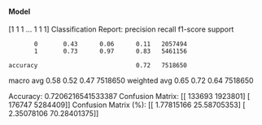 #### Model
[1 1 1 ... 1 1 1]
Classification Report:
              precision    recall  f1-score   support

           0       0.43      0.06      0.11   2057494
           1       0.73      0.97      0.83   5461156

    accuracy                           0.72   7518650
   macro avg       0.58      0.52      0.47   7518650
weighted avg       0.65      0.72      0.64   7518650

Accuracy: 0.7206216541533387
Confusion Matrix:
[[ 133693 1923801]
 [ 176747 5284409]]
Confusion Matrix (%):
[[ 1.77815166 25.58705353]
 [ 2.35078106 70.28401375]]
